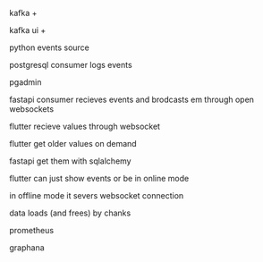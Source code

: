 kafka +

kafka ui +

python events source

postgresql consumer logs events

pgadmin

fastapi consumer recieves events and brodcasts em through open websockets

flutter recieve values through websocket

flutter get older values on demand

fastapi get them with sqlalchemy

flutter can just show events or be in online mode

in offline mode it severs websocket connection

data loads (and frees) by chanks

prometheus

graphana